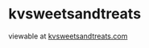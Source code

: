 # kvsweetsandtreats
viewable at [kvsweetsandtreats.com](https://drewkill32.github.io/kvsweetsandtreats/)

